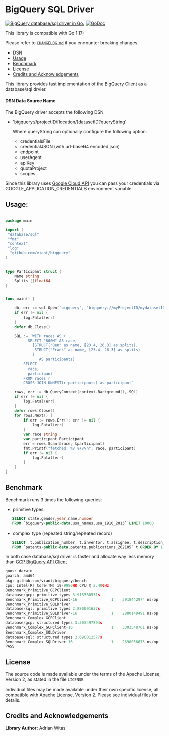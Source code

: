 # BigQuery SQL Driver

[![BigQuery database/sql driver in Go.](https://goreportcard.com/badge/github.com/viant/bigquery)](https://goreportcard.com/report/github.com/viant/bigquery)
[![GoDoc](https://godoc.org/github.com/viant/bigquery?status.svg)](https://godoc.org/github.com/viant/bigquery)

This library is compatible with Go 1.17+

Please refer to [`CHANGELOG.md`](CHANGELOG.md) if you encounter breaking changes.

- [DSN](#dsn-data-source-name)
- [Usage](#usage)
- [Benchmark](#benchmark)
- [License](#license)
- [Credits and Acknowledgements](#credits-and-acknowledgements)

This library provides fast implementation  of the BigQuery Client as a database/sql drvier.

#### DSN Data Source Name

The BigQuery driver accepts the following DSN    

 * 'bigquery://projectID/[location/]datasetID?queryString'
 
    Where queryString can optionally configure the following option:
      - credentialsFile
      - credentialJSON (with url-base64 encoded json)
      - endpoint
      - userAgent
      - apiKey
      - quotaProject
      - scopes
  
 
Since this library uses [Google Cloud API](google.golang.org/api/bigquery/v2) 
you can pass your credentials via GOOGLE_APPLICATION_CREDENTIALS environment variable.

## Usage:


```go

package main

import (
 "database/sql"
 "fmt"
 "context"
 "log"
_ "github.com/viant/bigquery"
)


type Participant struct {
	Name string
	Splits []float64
}


func main() {

	db, err := sql.Open("bigquery", "bigquery://myProjectID/mydatasetID")
	if err != nil {
		log.Fatal(err)
	}
	defer db.Close()

	SQL := `WITH races AS (
		  SELECT "800M" AS race,
		    [STRUCT("Ben" as name, [23.4, 26.3] as splits), 
		 	 STRUCT("Frank" as name, [23.4, 26.3] as splits)
			]
		       AS participants)
		SELECT
		  race,
		  participant
		FROM races r
		CROSS JOIN UNNEST(r.participants) as participant`

	rows, err := db.QueryContext(context.Background(), SQL)
	if err != nil {
		log.Fatal(err)
	}
	defer rows.Close()
	for rows.Next() {
		if err := rows.Err(); err != nil {
			log.Fatal(err)
		}
		var race string
		var participant Participant
		err = rows.Scan(&race, &participant)
		fmt.Printf("fetched: %v %+v\n", race, participant)
		if err != nil {
			log.Fatal(err)
		}
	}
}
```

## Benchmark

Benchmark runs 3 times the following queries:

- primitive types:

```sql 
   SELECT state,gender,year,name,number 
   FROM `bigquery-public-data.usa_names.usa_1910_2013` LIMIT 10000
```

- complex type (repeated string/repeated record)

```sql 
   SELECT  t.publication_number, t.inventor, t.assignee, t.description_localized 
   FROM `patents-public-data.patents.publications_202105` t ORDER BY 1 LIMIT 1000
```

In both case database/sql driver is faster and allocate way less memory than [GCP BigQuery API Client](https://cloud.google.com/bigquery/docs/reference/libraries#client-libraries-install-go)

```go
goos: darwin
goarch: amd64
pkg: github.com/viant/bigquery/bench
cpu: Intel(R) Core(TM) i9-9980HK CPU @ 2.40GHz
Benchmark_Primitive_GCPClient
database/gcp: primitive types 3.918388531s
Benchmark_Primitive_GCPClient-16    	       1	3918442974 ns/op	42145144 B/op	  830647 allocs/op
Benchmark_Primitive_SQLDriver
database/sql: primitive types 2.880091637s
Benchmark_Primitive_SQLDriver-16    	       1	2880149491 ns/op	22301848 B/op	  334547 allocs/op
Benchmark_Complex_GCPClient
database/gcp: structured types 3.303497894s
Benchmark_Complex_GCPClient-16      	       1	3303548761 ns/op	11551216 B/op	  154660 allocs/op
Benchmark_Complex_SQLDriver
database/sql: structured types 2.690012577s
Benchmark_Complex_SQLDriver-16      	       1	2690056675 ns/op	 6643176 B/op	   71562 allocs/op
PASS
```

## License

The source code is made available under the terms of the Apache License, Version 2, as stated in the file `LICENSE`.

Individual files may be made available under their own specific license,
all compatible with Apache License, Version 2. Please see individual files for details.

##  Credits and Acknowledgements

**Library Author:** Adrian Witas
